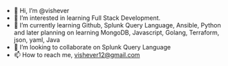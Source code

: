 - 👋 Hi, I’m @vishever
- 👀 I’m interested in learning Full Stack Development.
- 🌱 I’m currently learning Github, Splunk Query Language, Ansible, Python and later planning on learning MongoDB, Javascript, Golang, Terraform, json, yaml, Java
- 💞️ I’m looking to collaborate on Splunk Query Language
- 📫 How to reach me, vishever12@gmail.com

<!---
vishever/vishever is a ✨ special ✨ repository because its `README.md` (this file) appears on your GitHub profile.
You can click the Preview link to take a look at your changes.
--->
